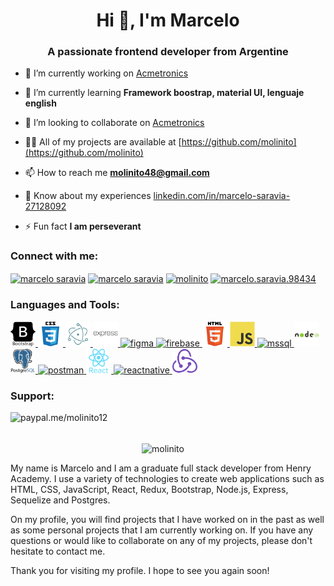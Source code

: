 <h1 align="center">Hi 👋, I'm Marcelo</h1>
<h3 align="center">A passionate frontend developer from Argentine</h3>

- 🔭 I’m currently working on [Acmetronics](https://front-acmetronic-production.up.railway.app/)

- 🌱 I’m currently learning **Framework boostrap, material UI, lenguaje english**

- 👯 I’m looking to collaborate on [Acmetronics](https://front-acmetronic-production.up.railway.app/)

- 👨‍💻 All of my projects are available at [https://github.com/molinito](https://github.com/molinito)

- 📫 How to reach me **molinito48@gmail.com**

- 📄 Know about my experiences [linkedin.com/in/marcelo-saravia-27128092](linkedin.com/in/marcelo-saravia-27128092)

- ⚡ Fun fact **I am perseverant**

<h3 align="left">Connect with me:</h3>
<p align="left">
<a href="https://linkedin.com/in/marcelo saravia" target="blank"><img align="center" src="https://raw.githubusercontent.com/rahuldkjain/github-profile-readme-generator/master/src/images/icons/Social/linked-in-alt.svg" alt="marcelo saravia" height="30" width="40" /></a>
<a href="https://stackoverflow.com/users/marcelo saravia" target="blank"><img align="center" src="https://raw.githubusercontent.com/rahuldkjain/github-profile-readme-generator/master/src/images/icons/Social/stack-overflow.svg" alt="marcelo saravia" height="30" width="40" /></a>
<a href="https://codesandbox.com/molinito" target="blank"><img align="center" src="https://raw.githubusercontent.com/rahuldkjain/github-profile-readme-generator/master/src/images/icons/Social/codesandbox.svg" alt="molinito" height="30" width="40" /></a>
<a href="https://fb.com/marcelo.saravia.98434" target="blank"><img align="center" src="https://raw.githubusercontent.com/rahuldkjain/github-profile-readme-generator/master/src/images/icons/Social/facebook.svg" alt="marcelo.saravia.98434" height="30" width="40" /></a>
</p>

<h3 align="left">Languages and Tools:</h3>
<p align="left"> <a href="https://getbootstrap.com" target="_blank" rel="noreferrer"> <img src="https://raw.githubusercontent.com/devicons/devicon/master/icons/bootstrap/bootstrap-plain-wordmark.svg" alt="bootstrap" width="40" height="40"/> </a> <a href="https://www.w3schools.com/css/" target="_blank" rel="noreferrer"> <img src="https://raw.githubusercontent.com/devicons/devicon/master/icons/css3/css3-original-wordmark.svg" alt="css3" width="40" height="40"/> </a> <a href="https://www.electronjs.org" target="_blank" rel="noreferrer"> <img src="https://raw.githubusercontent.com/devicons/devicon/master/icons/electron/electron-original.svg" alt="electron" width="40" height="40"/> </a> <a href="https://expressjs.com" target="_blank" rel="noreferrer"> <img src="https://raw.githubusercontent.com/devicons/devicon/master/icons/express/express-original-wordmark.svg" alt="express" width="40" height="40"/> </a> <a href="https://www.figma.com/" target="_blank" rel="noreferrer"> <img src="https://www.vectorlogo.zone/logos/figma/figma-icon.svg" alt="figma" width="40" height="40"/> </a> <a href="https://firebase.google.com/" target="_blank" rel="noreferrer"> <img src="https://www.vectorlogo.zone/logos/firebase/firebase-icon.svg" alt="firebase" width="40" height="40"/> </a> <a href="https://www.w3.org/html/" target="_blank" rel="noreferrer"> <img src="https://raw.githubusercontent.com/devicons/devicon/master/icons/html5/html5-original-wordmark.svg" alt="html5" width="40" height="40"/> </a> <a href="https://developer.mozilla.org/en-US/docs/Web/JavaScript" target="_blank" rel="noreferrer"> <img src="https://raw.githubusercontent.com/devicons/devicon/master/icons/javascript/javascript-original.svg" alt="javascript" width="40" height="40"/> </a> <a href="https://www.microsoft.com/en-us/sql-server" target="_blank" rel="noreferrer"> <img src="https://www.svgrepo.com/show/303229/microsoft-sql-server-logo.svg" alt="mssql" width="40" height="40"/> </a> <a href="https://nodejs.org" target="_blank" rel="noreferrer"> <img src="https://raw.githubusercontent.com/devicons/devicon/master/icons/nodejs/nodejs-original-wordmark.svg" alt="nodejs" width="40" height="40"/> </a> <a href="https://www.postgresql.org" target="_blank" rel="noreferrer"> <img src="https://raw.githubusercontent.com/devicons/devicon/master/icons/postgresql/postgresql-original-wordmark.svg" alt="postgresql" width="40" height="40"/> </a> <a href="https://postman.com" target="_blank" rel="noreferrer"> <img src="https://www.vectorlogo.zone/logos/getpostman/getpostman-icon.svg" alt="postman" width="40" height="40"/> </a> <a href="https://reactjs.org/" target="_blank" rel="noreferrer"> <img src="https://raw.githubusercontent.com/devicons/devicon/master/icons/react/react-original-wordmark.svg" alt="react" width="40" height="40"/> </a> <a href="https://reactnative.dev/" target="_blank" rel="noreferrer"> <img src="https://reactnative.dev/img/header_logo.svg" alt="reactnative" width="40" height="40"/> </a> <a href="https://redux.js.org" target="_blank" rel="noreferrer"> <img src="https://raw.githubusercontent.com/devicons/devicon/master/icons/redux/redux-original.svg" alt="redux" width="40" height="40"/> </a> </p>

<h3 align="left">Support:</h3>
<p><a href="https://www.buymeacoffee.com/paypal.me/molinito12 "> <img align="left" src="https://cdn.buymeacoffee.com/buttons/v2/default-yellow.png" height="50" width="210" alt="paypal.me/molinito12 " /></a></p><br><br>

<p><img align="center" src="https://github-readme-stats.vercel.app/api/top-langs?username=molinito&show_icons=true&locale=en&layout=compact" alt="molinito" /></p>

My name is Marcelo and I am a graduate full stack developer from Henry Academy. I use a variety of technologies to create web applications such as HTML, CSS, JavaScript, React, Redux, Bootstrap, Node.js, Express, Sequelize and Postgres.

On my profile, you will find projects that I have worked on in the past as well as some personal projects that I am currently working on. If you have any questions or would like to collaborate on any of my projects, please don't hesitate to contact me.


Thank you for visiting my profile. I hope to see you again soon!




